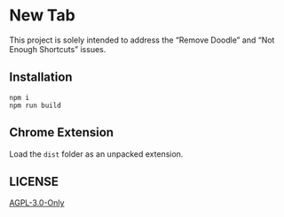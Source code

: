 # New Tab

This project is solely intended to address the “Remove Doodle” and “Not Enough Shortcuts” issues.

## Installation

```
npm i
npm run build
```

## Chrome Extension

Load the `dist` folder as an unpacked extension.

## LICENSE

[AGPL-3.0-Only](LICENSE)
